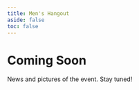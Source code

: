 ```yaml
---
title: Men's Hangout
aside: false
toc: false
---
```







<div class="min-h-screen bg-gray-900 flex flex-col items-center justify-center">
    <h1 class="text-5xl text-white font-bold mb-8 animate-pulse">
        Coming Soon
    </h1>
    <p class="text-white text-lg mb-8">
        News and pictures of the event. Stay tuned!
    </p>
</div>